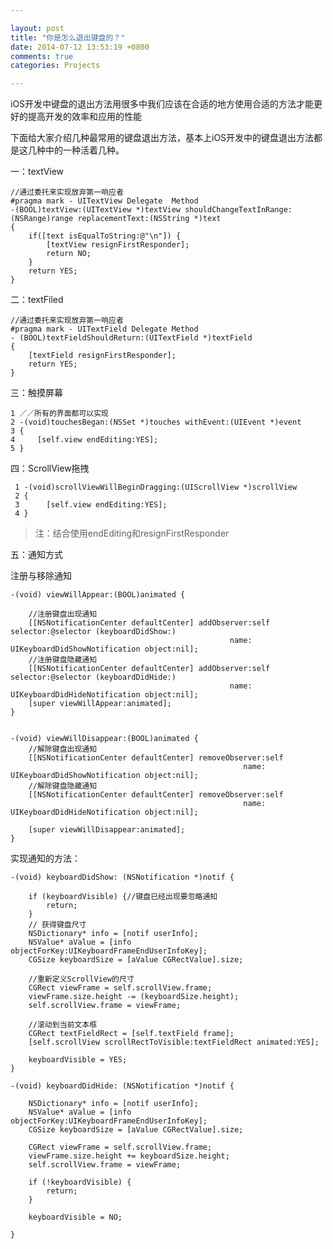 ```yaml
---

layout: post
title: "你是怎么退出键盘的？"
date: 2014-07-12 13:53:19 +0800
comments: true
categories: Projects 

--- 
```


iOS开发中键盘的退出方法用很多中我们应该在合适的地方使用合适的方法才能更好的提高开发的效率和应用的性能

下面给大家介绍几种最常用的键盘退出方法，基本上iOS开发中的键盘退出方法都是这几种中的一种活着几种。

 


<!--more-->





一：textView

	//通过委托来实现放弃第一响应者
	#pragma mark - UITextView Delegate  Method
	-(BOOL)textView:(UITextView *)textView shouldChangeTextInRange:(NSRange)range replacementText:(NSString *)text
	{
	    if([text isEqualToString:@"\n"]) {
	        [textView resignFirstResponder];
	        return NO;
	    }
	    return YES;
	}
 

 

二：textFiled

	//通过委托来实现放弃第一响应者
	#pragma mark - UITextField Delegate Method
	- (BOOL)textFieldShouldReturn:(UITextField *)textField
	{
	    [textField resignFirstResponder];
	    return YES;
	}
 

三：触摸屏幕

	1 ／／所有的界面都可以实现
	2 -(void)touchesBegan:(NSSet *)touches withEvent:(UIEvent *)event
	3 {
	4     [self.view endEditing:YES];
	5 }
 

四：ScrollView拖拽

	 1 -(void)scrollViewWillBeginDragging:(UIScrollView *)scrollView 
	 2 { 
	 3 		[self.view endEditing:YES]; 
	 4 } 

 

> 注：结合使用endEditing和resignFirstResponder

 

五：通知方式

注册与移除通知

	-(void) viewWillAppear:(BOOL)animated {
	    
	    //注册键盘出现通知
	    [[NSNotificationCenter defaultCenter] addObserver:self selector:@selector (keyboardDidShow:)
	                                                 name: UIKeyboardDidShowNotification object:nil];
	    //注册键盘隐藏通知
	    [[NSNotificationCenter defaultCenter] addObserver:self selector:@selector (keyboardDidHide:)
	                                                 name: UIKeyboardDidHideNotification object:nil];
	    [super viewWillAppear:animated];
	}
	
	
	-(void) viewWillDisappear:(BOOL)animated {
	    //解除键盘出现通知
	    [[NSNotificationCenter defaultCenter] removeObserver:self
	                                                    name: UIKeyboardDidShowNotification object:nil];
	    //解除键盘隐藏通知
	    [[NSNotificationCenter defaultCenter] removeObserver:self
	                                                    name: UIKeyboardDidHideNotification object:nil];
	    
	    [super viewWillDisappear:animated];
	}
实现通知的方法：

	-(void) keyboardDidShow: (NSNotification *)notif {
	    
	    if (keyboardVisible) {//键盘已经出现要忽略通知
	        return;
	    }
	    // 获得键盘尺寸
	    NSDictionary* info = [notif userInfo];
	    NSValue* aValue = [info objectForKey:UIKeyboardFrameEndUserInfoKey];
	    CGSize keyboardSize = [aValue CGRectValue].size;
	    
	    //重新定义ScrollView的尺寸
	    CGRect viewFrame = self.scrollView.frame;
	    viewFrame.size.height -= (keyboardSize.height);
	    self.scrollView.frame = viewFrame;
	    
	    //滚动到当前文本框
	    CGRect textFieldRect = [self.textField frame];
	    [self.scrollView scrollRectToVisible:textFieldRect animated:YES];
	    
	    keyboardVisible = YES;
	}
	
	-(void) keyboardDidHide: (NSNotification *)notif {
	    
	    NSDictionary* info = [notif userInfo];
	    NSValue* aValue = [info objectForKey:UIKeyboardFrameEndUserInfoKey];
	    CGSize keyboardSize = [aValue CGRectValue].size;
	    
	    CGRect viewFrame = self.scrollView.frame;
	    viewFrame.size.height += keyboardSize.height;
	    self.scrollView.frame = viewFrame;
	    
	    if (!keyboardVisible) {
	        return;
	    }
	    
	    keyboardVisible = NO;
	    
	}
	 
	
